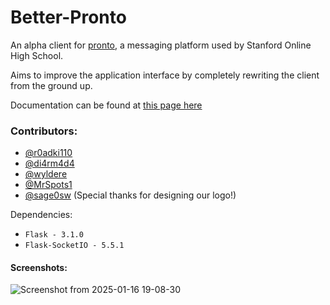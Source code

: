 # Better-Pronto

An alpha client for [pronto](https://pronto.io), a messaging platform used by Stanford Online High School.

Aims to improve the application interface by completely rewriting the client from the ground up.

Documentation can be found at [this page here](https://society451.github.io/Better-Pronto-Documentation/)

### Contributors:
- [@r0adki110](https://github.com/r0adki110)
- [@di4rm4d4](https://github.com/di4rm4d4)
- [@wyldere](https://github.com/wyldere)
- [@MrSpots1](https://github.com/MrSpots1)
- [@sage0sw](https://github.com/sage0sw) (Special thanks for designing our logo!)

Dependencies:
- `Flask - 3.1.0`
- `Flask-SocketIO - 5.5.1`

#### Screenshots:
![Screenshot from 2025-01-16 19-08-30](https://github.com/user-attachments/assets/785d6bd6-0d9e-435d-bf7a-84c77823275d)
